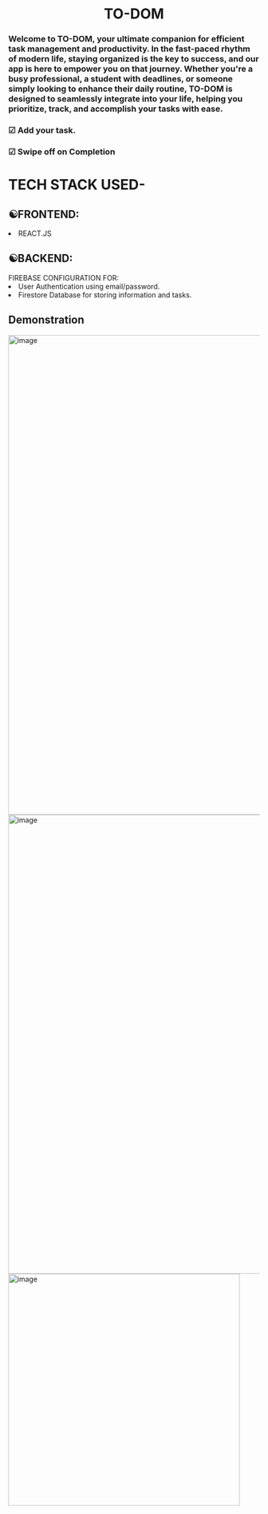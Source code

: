 <H1><center>TO-DOM</center></H1>
<H3>Welcome to TO-DOM, your ultimate companion for efficient task management and productivity. In the fast-paced rhythm of modern life, staying organized is the key to success, and our app is here to empower you on that journey. Whether you're a busy professional, a student with deadlines, or someone simply looking to enhance their daily routine, TO-DOM is designed to seamlessly integrate into your life, helping you prioritize, track, and accomplish your tasks with ease. </H3>
<h3>☑ Add your task.</h3>
<h3>☑ Swipe off on Completion</h3> 
<h1>TECH STACK USED-</h1>
<H2><B>☯FRONTEND:</B></H2>
<li>REACT.JS </li>
<H2><B>☯BACKEND:</B></H2>
FIREBASE CONFIGURATION FOR: 
<li>User Authentication using email/password.</li>
<li>Firestore Database for storing information and tasks.</li>
<h2>Demonstration</h2>
<img width="960" alt="image" src="https://github.com/KhushiAgarwal22/TO-DO-LIST/assets/121626411/a2135909-a210-4942-8299-81d35e859840">
<img width="919" alt="image" src="https://github.com/KhushiAgarwal22/TO-DO-LIST/assets/121626411/f8fbe785-4c06-49f6-a721-c4f6bb01dd96">
<img width="464" alt="image" src="https://github.com/KhushiAgarwal22/TO-DO-LIST/assets/121626411/4182d20a-2c7a-42b7-bedf-d12579d95bb5">



